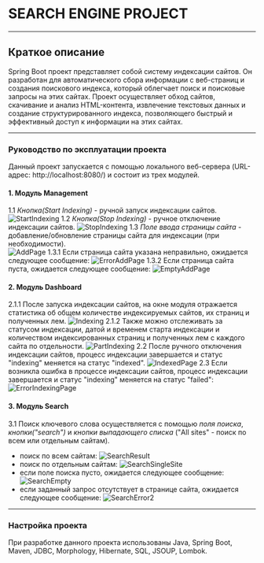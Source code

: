 # SEARCH ENGINE PROJECT
---
## Краткое описание 
Spring Boot проект представляет собой систему индексации сайтов. Он разработан для автоматического сбора информации с веб-страниц и создания поискового индекса, который облегчает поиск и поисковые запросы на этих сайтах. Проект осуществляет обход сайтов, скачивание и анализ HTML-контента, извлечение текстовых данных и создание структурированного индекса, позволяющего быстрый и эффективный доступ к информации на этих сайтах.

***
### Руководство по эксплуатации проекта

Данный проект запускается с помощью локального веб-сервера (URL-адрес: http://localhost:8080/) и состоит из трех модулей.
#### 1. Модуль Management
1.1 _Кнопка(Start Indexing)_ - ручной запуск индексации сайтов.
![StartIndexing](https://github.com/DavlatbekRabbimov/search_engine/assets/110993036/72801098-e487-4087-8f19-06ad2c2db413)
1.2 _Кнопка(Stop Indexing)_ - ручное отключение индексации сайтов.
![StopIndexing](https://github.com/DavlatbekRabbimov/search_engine/assets/110993036/b8813293-8779-443c-a1c3-ac090b6a0263)
1.3 _Поле ввода страницы сайта_ - добавление/обновление страницы сайта для индексации (при необходимости).  
![AddPage](https://github.com/DavlatbekRabbimov/search_engine/assets/110993036/8c0a2f1f-26ba-4f7a-b8c3-5fa154e9ee85)
1.3.1 Если страница сайта указана неправильно, ожидается следующее сообщение:
![ErrorAddPage](https://github.com/DavlatbekRabbimov/search_engine/assets/110993036/43a673ca-43e4-463c-ab62-2f8c8d38ab50)
1.3.2 Если страница сайта пуста, ожидается следующее сообщение:
![EmptyAddPage](https://github.com/DavlatbekRabbimov/search_engine/assets/110993036/61a4b8d0-d462-4b01-bf0f-4822b04436c3)
#### 2. Модуль Dashboard
2.1.1 После запуска индексации сайтов, на окне модуля отражается статистика об общем количестве индексируемых сайтов, их страниц и полученных лем.
![Indexing](https://github.com/DavlatbekRabbimov/search_engine/assets/110993036/5ba396d5-2f6c-4159-8c5d-53cfcf37e56d)
2.1.2 Также можно отслеживать за статусом индексации, датой и временем старта индексации и количеством индексированных страниц и полученных лем с каждого сайта по отдельности.
![PartIndexing](https://github.com/DavlatbekRabbimov/search_engine/assets/110993036/3329801c-5fd3-4c40-9d96-5751f7211b94)
2.2 После ручного отключения индексации сайтов, процесс индексации завершается и статус "indexing" меняется на статус "indexed".
![IndexedPage](https://github.com/DavlatbekRabbimov/search_engine/assets/110993036/f810bc7b-917c-4f09-b5ce-75a8de7f706d)
2.3 Если возникла ошибка в процессе индексации сайтов, процесс индексации завершается и статус "indexing" меняется на статус "failed":
![ErrorIndexingPage](https://github.com/DavlatbekRabbimov/search_engine/assets/110993036/68c5e63b-2660-4c15-adb4-7421236e9b51)
#### 3. Модуль Search
3.1 Поиск ключевого слова осуществляется с помощью _поля поиска_, _кнопки("search")_ и _кнопки выпадающего списка_ ("All sites" - поиск по всем или отдельным сайтам).
- поиск по всем сайтам:
![SearchResult](https://github.com/DavlatbekRabbimov/search_engine/assets/110993036/a4e7c0f6-ed02-459a-8035-5ee11371baf2)
- поиск по отдельным сайтам:
![SearchSingleSite](https://github.com/DavlatbekRabbimov/search_engine/assets/110993036/c11d4c67-5965-4e3b-be13-3e940dac633c)
- если поле поиска пусто, ожидается следующее сообщение:
![SearchEmpty](https://github.com/DavlatbekRabbimov/search_engine/assets/110993036/bb188ed8-f481-4580-bbfd-0c9e236e1fd8)
- если заданный запрос отсутствует в странице сайта, ожидается следующее сообщение:
![SearchError2](https://github.com/DavlatbekRabbimov/search_engine/assets/110993036/eb821bfc-ae52-47fa-9be3-acf44c410529)

***
### Настройка проекта
При разработке данного проекта использованы Java, Spring Boot, Maven, JDBC, Morphology, Hibernate, SQL, JSOUP, Lombok.


